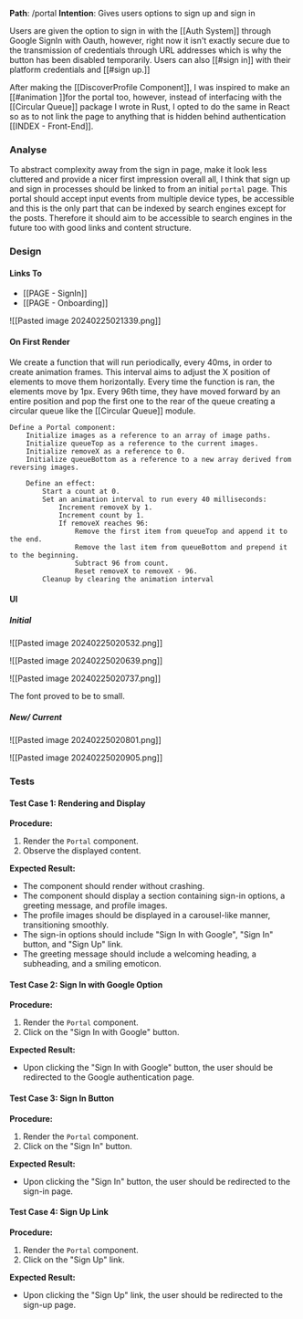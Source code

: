 
__Path__: /portal
__Intention__: Gives users options to sign up and sign in

Users are given the option to sign in with the [[Auth System]] through Google SignIn with Oauth, however, right now it isn't exactly secure due to the transmission of credentials through URL addresses which is why the button has been disabled temporarily. Users can also [[#sign in]] with their platform credentials and [[#sign up.]]

After making the [[DiscoverProfile Component]], I was inspired to make an [[#animation ]]for the portal too, however, instead of interfacing with the [[Circular Queue]] package I wrote in Rust, I opted to do the same in React so as to not link the page to anything that is hidden behind authentication [[INDEX - Front-End]].


### Analyse

To abstract complexity away from the sign in page, make it look less cluttered and provide a nicer first impression overall all, I think that sign up and sign in processes should be linked to from an initial `portal` page. This portal should accept input events from multiple device types, be accessible and this is the only part that can be indexed by search engines except for the posts. Therefore it should aim to be accessible to search engines in the future too with good links and content structure.


### Design

#### Links To

- [[PAGE - SignIn]]
- [[PAGE - Onboarding]]

![[Pasted image 20240225021339.png]]


#### On First Render

We create a function that will run periodically, every 40ms, in order to create animation frames. This interval aims to adjust the X position of elements to move them horizontally. Every time the function is ran, the elements move by 1px. Every 96th time, they have moved forward by an entire position and pop the first one to the rear of the queue creating a circular queue like the [[Circular Queue]] module.

```
Define a Portal component:
    Initialize images as a reference to an array of image paths.
    Initialize queueTop as a reference to the current images.
    Initialize removeX as a reference to 0.
    Initialize queueBottom as a reference to a new array derived from reversing images.

    Define an effect:
        Start a count at 0.
        Set an animation interval to run every 40 milliseconds:
            Increment removeX by 1.
            Increment count by 1.
            If removeX reaches 96:
                Remove the first item from queueTop and append it to the end.
                Remove the last item from queueBottom and prepend it to the beginning.
                Subtract 96 from count.
                Reset removeX to removeX - 96.
        Cleanup by clearing the animation interval
```


#### UI

##### Initial 

![[Pasted image 20240225020532.png]]

![[Pasted image 20240225020639.png]]

![[Pasted image 20240225020737.png]]

The font proved to be to small.

##### New/ Current

![[Pasted image 20240225020801.png]]

![[Pasted image 20240225020905.png]]


### Tests

#### Test Case 1: Rendering and Display

**Procedure:**
1. Render the `Portal` component.
2. Observe the displayed content.

**Expected Result:**
- The component should render without crashing.
- The component should display a section containing sign-in options, a greeting message, and profile images.
- The profile images should be displayed in a carousel-like manner, transitioning smoothly.
- The sign-in options should include "Sign In with Google", "Sign In" button, and "Sign Up" link.
- The greeting message should include a welcoming heading, a subheading, and a smiling emoticon.

#### Test Case 2: Sign In with Google Option

**Procedure:**
1. Render the `Portal` component.
2. Click on the "Sign In with Google" button.

**Expected Result:**
- Upon clicking the "Sign In with Google" button, the user should be redirected to the Google authentication page.

#### Test Case 3: Sign In Button

**Procedure:**
1. Render the `Portal` component.
2. Click on the "Sign In" button.

**Expected Result:**
- Upon clicking the "Sign In" button, the user should be redirected to the sign-in page.

#### Test Case 4: Sign Up Link

**Procedure:**
1. Render the `Portal` component.
2. Click on the "Sign Up" link.

**Expected Result:**
- Upon clicking the "Sign Up" link, the user should be redirected to the sign-up page.